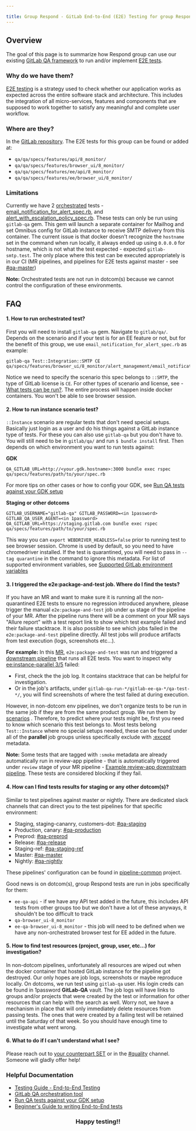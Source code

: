 ```yaml
---

title: Group Respond - GitLab End-to-End (E2E) Testing for group Respond
---
```









## Overview

The goal of this page is to summarize how Respond group can use our existing
[GitLab QA framework](https://gitlab.com/gitlab-org/gitlab-qa) to run and/or implement
[E2E tests](https://gitlab.com/gitlab-org/gitlab/-/blob/58cd4dfd8f1d00c2c47bcbd91421775ca2f924a7/doc/development/testing_guide/end_to_end/index.md).

### Why do we have them?

[E2E testing](https://docs.gitlab.com/ee/development/testing_guide/testing_levels.html) is a strategy used
to check whether our application works as expected across the entire software stack and architecture. This includes the
integration of all micro-services, features and components that are supposed to work together to satisfy any
meaningful and complete user workflow.


### Where are they?

In the [GitLab repository](https://gitlab.com/gitlab-org/gitlab/qa). The E2E tests for this group can
be found or added at:
- `qa/qa/specs/features/api/8_monitor/`
- `qa/qa/specs/features/browser_ui/8_monitor/`
- `qa/qa/specs/features/ee/api/8_monitor/`
- `qa/qa/specs/features/ee/browser_ui/8_monitor/`

### Limitations

Currently we have 2
[orchestrated](https://gitlab.com/gitlab-org/gitlab-qa/-/blob/master/docs/what_tests_can_be_run.md#orchestrated-tests)
tests - [email_notification_for_alert_spec.rb](https://gitlab.com/gitlab-org/gitlab/-/blob/master/qa/qa/specs/features/browser_ui/8_monitor/alert_management/email_notification_for_alert_spec.rb),
and [alert_with_escalation_policy_spec.rb](https://gitlab.com/gitlab-org/gitlab/-/blob/master/qa/qa/specs/features/ee/browser_ui/8_monitor/alert_management/alert_with_escalation_policy_spec.rb).
These tests can only be run using `gitlab-qa` gem. This gem will launch a separate container for Mailhog and set
Omnibus config for GitLab instance to receive SMTP delivery from this container. The current issue is that docker
doesn't recognize the `hostname` set in the command when run locally, it always ended up using `0.0.0.0` for hostname, which is not
what the test expected - expected `gitlab-smtp.test`. The only place where this test can be executed appropriately is
in our CI (MR pipelines, and pipelines for E2E tests against master - see [#qa-master](https://gitlab.slack.com/archives/CNV2N29DM))

**Note:** Orchestrated tests are not run in dotcom(s) because we cannot control the configuration of these
environments.

## FAQ

#### 1. How to run orchestrated test?

First you will need to install `gitlab-qa` gem. Navigate to `gitlab/qa/`. Depends on the scenario and if your test is
for an EE feature or not, but for the benefit of this group, we use `email_notification_for_alert_spec.rb` as example:

```
gitlab-qa Test::Integration::SMTP CE qa/specs/features/browser_ui/8_monitor/alert_management/email_notification_for_alert_spec.rb
```

Notice we need to specify the scenario this spec belongs to `::SMTP`, the type of GitLab license is `CE`. For other types
of scenario and license, see -
[What tests can be run?](https://gitlab.com/gitlab-org/gitlab-qa/-/blob/master/docs/what_tests_can_be_run.md#what-tests-can-be-run).
The entire process will happen inside docker containers. You won't be able to see browser session.

#### 2. How to run instance scenario test?

`::Instance` scenario are regular tests that don't need special setups. Basically just login as a user and do his things
against a GitLab instance type of tests. For these you can also use `gitlab-qa` but you don't have to. You will still need
to be in `gitlab/qa/` and run `$ bundle install` first. Then depends on which environment you want to run tests against:

**GDK**

```
QA_GITLAB_URL=http://<your.gdk.hostname>:3000 bundle exec rspec qa/specs/features/path/to/your/spec.rb
```

For more tips on other
cases or how to config your GDK, see
[Run QA tests against your GDK setup](https://gitlab.com/gitlab-org/gitlab-qa/-/blob/master/docs/run_qa_against_gdk.md)

**Staging or other dotcoms**

```
GITLAB_USERNAME="gitlab-qa" GITLAB_PASSWORD=<in 1password> GITLAB_QA_USER_AGENT=<in 1password> QA_GITLAB_URL=https://staging.gitlab.com bundle exec rspec qa/specs/features/path/to/your/spec.rb
```

This way you can `export WEBDRIVER_HEADLESS=false` prior to running test to see browser session. Chrome is used by default,
so you need to have chromedriver installed. If the test is quarantined, you will need to pass in `--tag quarantine` in
the command to ignore this metadata. For list of supported environment variables, see
[Supported GitLab environment variables](https://gitlab.com/gitlab-org/gitlab-qa/-/blob/master/docs/what_tests_can_be_run.md#supported-gitlab-environment-variables)

#### 3. I triggered the e2e:package-and-test job. Where do I find the tests?

If you have an MR and want to make sure it is running all the non-quarantined E2E tests to ensure no regression introduced
anywhere, please trigger the manual `e2e:package-and-test` job under `qa` stage of the pipeline of your MR. After
the pipeline runs there will be a comment on your MR says "Allure report" with a test report link to show which test
example failed and their failure stacktrace. It is also possible to see which jobs failed in the `e2e:package-and-test`
pipeline directly. All test jobs will produce artifacts from test execution (logs, screenshots etc...).

**For example:** In this [MR](https://gitlab.com/gitlab-org/gitlab/-/merge_requests/110829), `e2e:package-and-test` was run and triggered
a [downstream pipeline](https://gitlab.com/gitlab-org/gitlab/-/pipelines/767219117) that runs all E2E tests. You want to
inspect why [ee:instance-parallel 3/5](https://gitlab.com/gitlab-org/gitlab/-/jobs/3714070554) failed:
- First, check the the job log. It contains stacktrace that can be helpful for investigation.
- Or in the job's artifacts, under `gitlab-qa-run-*/gitlab-ee-qa-*/qa-test-*/`,  you will find screenshots of where
the test failed at during execution.

However, in non-dotcom env pipelines, we don't organize tests to be run in the same job if they are from the same
product group. We run them by [scenarios](https://gitlab.com/gitlab-org/gitlab-qa/blob/master/docs/what_tests_can_be_run.md) .
Therefore, to predict where your tests might be, first you need to know which scenario this test belongs to. Most tests belong
`Test::Instance` where no special setups needed, these can be found under all of the **parallel** job groups unless
specifically exclude with
[:except](https://docs.gitlab.com/ee/development/testing_guide/end_to_end/rspec_metadata_tests.html) metadata.

**Note:** Some tests that are tagged with `:smoke` metadata are already automatically run in
review-app pipeline - that is automatically triggered under `review` stage of your MR pipeline -
[Example review-app downstream pipeline](https://gitlab.com/gitlab-org/gitlab/-/pipelines/767219112).
These tests are considered blocking if they fail.

#### 4. How can I find tests results for staging or any other dotcom(s)?

Similar to test pipelines against master or nightly. There are dedicated slack channels that can direct you to the test
pipelines for that specific environment:

- Staging, staging-cananry, customers-dot: [#qa-staging](https://gitlab.slack.com/archives/CBS3YKMGD)
- Production, canary: [#qa-production](https://gitlab.slack.com/archives/CCNNKFP8B)
- Preprod: [#qa-preprod](https://gitlab.slack.com/archives/CR7QH0RV1)
- Release: [#qa-release](https://gitlab.slack.com/archives/C0154HCFLRE)
- Staging-ref: [#qa-staging-ref](https://gitlab.slack.com/archives/C02JGFF2EAZ)
- Master: [#qa-master](https://gitlab.slack.com/archives/CNV2N29DM)
- Nightly: [#qa-nightly](https://gitlab.slack.com/archives/CGLMP1G7M)

These pipelines' configuration can be found in [pipeline-common](https://gitlab.com/gitlab-org/quality/pipeline-common)
project.

Good news is on dotcom(s), group Respond tests are run in jobs specifically for them:

- `ee-qa-api` - if we have any API test added in the future, this includes API tests from other groups too but we don't
have a lot of these anyways, it shouldn't be too difficult to track
- `qa-browser_ui-8_monitor`
- `ee-qa-browser_ui-8_monitor` - this job will need to be defined when we have any non-orchestrated browser test for EE added in the future.

#### 5. How to find test resources (project, group, user, etc...) for investigation?

In non-dotcom pipelines, unfortunately all resources are wiped out when the docker container that hosted GitLab instance
for the pipeline got destroyed. Our only hopes are job logs, screenshots or maybe reproduce locally.
On dotcoms, we run test using `gitlab-qa` user. His login creds can be found in 1password **GitLab-QA** vault. The job
logs will have links to groups and/or projects that were created by the test or information for other resources
that can help with the search as well. Worry not, we have a mechanism in place that will only immediately delete resources
from passing tests. The ones that were created by a failing test will be retained until the Saturday of that week.
So you should have enough time to investigate what went wrong.

#### 6. What to do if I can't understand what I see?

Please reach out to [your counterpart SET](/handbook/engineering/quality/#individual-contributors)
or in the [#quality](https://gitlab.slack.com/archives/C3JJET4Q6) channel. Someone will gladly offer help!

### Helpful Documentation

- [Testing Guide - End-to-End Testing](https://docs.gitlab.com/ee/development/testing_guide/end_to_end/)
- [GitLab QA orchestration tool](https://gitlab.com/gitlab-org/gitlab-qa)
- [Run QA tests against your GDK setup](https://gitlab.com/gitlab-org/gitlab-qa/-/blob/master/docs/run_qa_against_gdk.md)
- [Beginner's Guide to writing End-to-End tests](https://docs.gitlab.com/ee/development/testing_guide/end_to_end/beginners_guide.html)

<h3 style="text-align: center;">Happy testing!!</h3>
